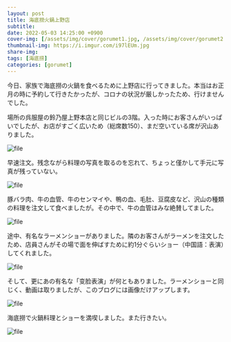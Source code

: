 ```yaml
---
layout: post
title: 海底撈火鍋上野店
subtitle: 
date: 2022-05-03 14:25:00 +0900
cover-img: [/assets/img/cover/gorumet1.jpg, /assets/img/cover/gorumet2.jpg, /assets/img/cover/gorumet3.jpg]
thumbnail-img: https://i.imgur.com/i97lEUm.jpg
share-img:
tags: [海底捞]
categories: [gorumet]
---
```


今日、家族で海底撈の火鍋を食べるために上野店に行ってきました。本当はお正月の時に予約して行きたかったが、コロナの状況が厳しかったため、行けませんでした。

場所の呉服屋の鈴乃屋上野本店と同じビルの3階。入った時にお客さんがいっぱいでしたが、お店がすごく広いため（総席数150）、まだ空いている席が沢山ありました。

![file](https://i.imgur.com/i97lEUm.jpg)

早速注文。残念ながら料理の写真を取るのを忘れて、ちょっと僅かして手元に写真が残っていない。

![file](https://i.imgur.com/kuADzAx.png)

豚バラ肉、牛の血管、牛のセンマイや、鴨の血、毛肚、豆腐皮など、沢山の種類の料理を注文して食べましたが。その中で、牛の血管はみな絶賛してました。

![file](https://i.imgur.com/nZeZLJE.png)

途中、有名なラーメンショーがありました。隣のお客さんがラーメンを注文したため、店員さんがその場で面を伸ばすために約1分ぐらいショー（中国語：表演）してくれました。

![file](https://i.imgur.com/CbfOsry.png)

そして、更にあの有名な「变脸表演」が何ともありました。ラーメンショーと同じく、動画は取りましたが、このブログには画像だけアップします。

![file](https://i.imgur.com/uqjkmIB.png)

海底撈で火鍋料理とショーを満喫しました。また行きたい。

![file](https://i.imgur.com/PLMGS32.png)
